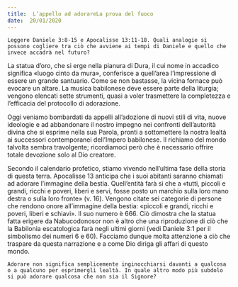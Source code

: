 ```yaml
---
title:  L’appello ad adorareLa prova del fuoco
date:  20/01/2020
---
```


`Leggere Daniele 3:8-15 e Apocalisse 13:11-18. Quali analogie si possono cogliere tra ciò che avviene ai tempi di Daniele e quello che invece accadrà nel futuro?`

La statua d’oro, che si erge nella pianura di Dura, il cui nome in accadico significa «luogo cinto da mura», conferisce a quell’area l’impressione di essere un grande santuario. Come se non bastasse, la vicina fornace può evocare un altare. La musica babilonese deve essere parte della liturgia; vengono elencati sette strumenti, quasi a voler trasmettere la completezza e l’efficacia del protocollo di adorazione.

Oggi veniamo bombardati da appelli all’adozione di nuovi stili di vita, nuove ideologie e ad abbandonare il nostro impegno nei confronti dell’autorità divina che si esprime nella sua Parola, pronti a sottomettere la nostra lealtà ai successori contemporanei dell’Impero babilonese. Il richiamo del mondo talvolta sembra travolgente; ricordiamoci però che è necessario offrire totale devozione solo al Dio creatore. 

Secondo il calendario profetico, stiamo vivendo nell’ultima fase della storia di questa terra. Apocalisse 13 anticipa che i suoi abitanti saranno chiamati ad adorare l’immagine della bestia. Quell’entità farà sì che a «tutti, piccoli e grandi, ricchi e poveri, liberi e servi, fosse posto un marchio sulla loro mano destra o sulla loro fronte» (v. 16). Vengono citate sei categorie di persone che rendono onore all’immagine della bestia: «piccoli e grandi, ricchi e poveri, liberi e schiavi». Il suo numero è 666. Ciò dimostra che la statua fatta erigere da Nabucodonosor non è altro che una riproduzione di ciò che la Babilonia escatologica farà negli ultimi giorni (vedi Daniele 3:1 per il simbolismo dei numeri 6 e 60). Facciamo dunque molta attenzione a ciò che traspare da questa narrazione e a come Dio diriga gli affari di questo mondo.

`Adorare non significa semplicemente inginocchiarsi davanti a qualcosa o a qualcuno per esprimergli lealtà. In quale altro modo più subdolo si può adorare qualcosa che non sia il Signore?`